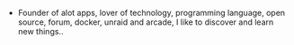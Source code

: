 - Founder of alot apps, lover of technology, programming language, open source, forum, docker, unraid and arcade, I like to discover and learn new things..
  <br>


























































































































































































































































































































































































































































































































































































































































































